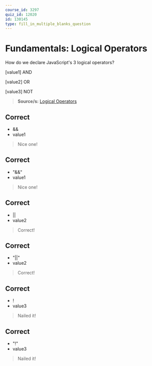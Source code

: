 ```yaml
---
course_id: 3297
quiz_id: 12020
id: 130145
type: fill_in_multiple_blanks_question
---
```


# Fundamentals: Logical Operators

How do we declare JavaScript's 3 logical operators?

[value1] AND

[value2] OR

[value3] NOT

> **Source/s:** [Logical Operators](https://learning.flatironschool.com/courses/3297/pages/logical-operators?module_item_id=143560)

## Correct

- &&
- value1

> Nice one!

## Correct

- "&&"
- value1

> Nice one!

## Correct

- ||
- value2

> Correct!

## Correct

- "||"
- value2

> Correct!

## Correct

- !
- value3

> Nailed it!

## Correct

- "!"
- value3

> Nailed it!
